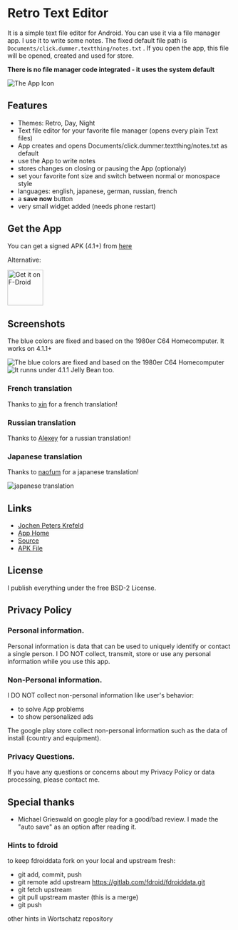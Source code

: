 # Retro Text Editor

It is a simple text file editor for Android. You can use it via a file manager app. I use it to write some notes. The fixed default file path is `Documents/click.dummer.textthing/notes.txt` . If you open the app, this file will be opened, created and used for store.

**There is no file manager code integrated - it uses the system default**

![The App Icon](icon.png)

## Features

- Themes: Retro, Day, Night
- Text file editor for your favorite file manager (opens every plain Text files)
- App creates and opens Documents/click.dummer.textthing/notes.txt as default
- use the App to write notes
- stores changes on closing or pausing the App (optionaly)
- set your favorite font size and switch between normal or monospace style
- languages: english, japanese, german, russian, french
- a **save now** button
- very small widget added (needs phone restart)

## Get the App

You can get a signed APK (4.1+) from [here](https://raw.githubusercontent.com/no-go/TextThing/master/app/release/click.dummer.textthing.apk)

Alternative:

<a href="https://f-droid.org/packages/click.dummer.textthing/" target="_blank">
<img src="https://fdroid.gitlab.io/artwork/badge/get-it-on.png" alt="Get it on F-Droid" height="80"/></a>

## Screenshots

The blue colors are fixed and based on the 1980er C64 Homecomputer. It works on 4.1.1+

![The blue colors are fixed and based on the 1980er C64 Homecomputer](screenshot-6.0.1.jpg) ![It runns under 4.1.1 Jelly Bean too.](screenshot-4.1.1.jpg)

### French translation

Thanks to [xin](https://github.com/xinxinxinxinxin) for a french translation!

### Russian translation

Thanks to [Alexey](https://github.com/alexxxdev) for a russian translation!

### Japanese translation

Thanks to [naofum](https://github.com/naofum) for a japanese translation!

![japanese translation](stuff/japanese_translation.jpg)

## Links

- [Jochen Peters Krefeld](http://digisocken.de)
- [App Home](http://no-go.github.io/TextThing/)
- [Source](https://github.com/no-go/TextThing)
- [APK File](https://github.com/no-go/TextThing/raw/master/app/release/click.dummer.textthing.apk)

## License

I publish everything under the free BSD-2 License.

## Privacy Policy

### Personal information.

Personal information is data that can be used to uniquely identify or contact a single person. I DO NOT collect, transmit, store or use any personal information while you use this app.

### Non-Personal information.

I DO NOT collect non-personal information like user's behavior:

 -  to solve App problems
 -  to show personalized ads

The google play store collect non-personal information such as the data of install (country and equipment).

### Privacy Questions.

If you have any questions or concerns about my Privacy Policy or data processing, please contact me.

## Special thanks

- Michael Grieswald on google play for a good/bad review. I made the "auto save" as an option after reading it.

### Hints to fdroid

to keep fdroiddata fork on your local and upstream fresh:

- git add, commit, push
- git remote add upstream https://gitlab.com/fdroid/fdroiddata.git
- git fetch upstream
- git pull upstream master (this is a merge)
- git push

other hints in Wortschatz repository